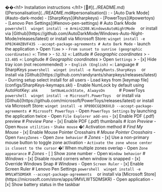 ��< h 1 >   I n s t a l l a t i o n   i n s t r u c t i o n s   < / h 1 > 
 
 
 
 [ #] ( . . / R E A D M E . m d )   ( [ P e r s o n a l i s a t i o n ] ( . . / R E A D M E . m d # p e r s o n a l i s a t i o n ) )   : 
 
 
 
 -   [ A u t o   D a r k   M o d e ] ( # a u t o - d a r k - m o d e ) 
 
 -   [ S h a r p K e y s ] ( # s h a r p k e y s ) 
 
 -   [ P o w e r T o y s ] ( # p o w e r t o y s ) 
 
 -   [ L e n o v o   P e n   S e t t i n g s ] ( # l e n o v o - p e n - s e t t i n g s ) 
 
 
 
 #   A u t o   D a r k   M o d e 
 
 
 
 ` ` ` p o w e r s h e l l 
 
 w i n g e t   i n s t a l l   - e   A r m i n 2 2 0 8 . W i n d o w s A u t o N i g h t M o d e 
 
 ` ` ` 
 
 
 
 o r   i n s t a l l   v i a   [ G i t h u b ] ( h t t p s : / / g i t h u b . c o m / A u t o D a r k M o d e / W i n d o w s - A u t o - N i g h t - M o d e / r e l e a s e s / l a t e s t ) 
 
 o r   i n s t a l l   v i a   M i c r o s o f t   S t o r e :     
 
 ` w i n g e t   i n s t a l l   - e   X P 8 J K 4 H Z B V F 4 3 5   - - a c c e p t - p a c k a g e - a g r e e m e n t s   #   A u t o   D a r k   M o d e ` 
 
 
 
 -   l a u n c h   t h e   a p p l i c a t i o n 
 
 
 
 >   O p e n   ` T i m e ` 
 
 >   -   ` F r o m   s u n s e t   t o   s u n r i s e   ( g e o g r a p h i c   c o o r d i n a t e s ) `   = :   T i m e 
 
 >   -   ` 5 2 . 5 2 `   = :   L a t i t u d e   _ #   G e o g r a p h i c   c o o r d i n a t e s _ 
 
 >   -   ` 1 3 . 4 0 5 `   = :   L o n g i t u d e   _ #   G e o g r a p h i c   c o o r d i n a t e s _ 
 
 
 
 >   O p e n   ` S e t t i n g s ` 
 
 >   -   [ x ]   H i d e   t r a y   i c o n   ( n o t   r e c o m m e n d e d ) 
 
 >   -   ` E n g l i s h   ( E n g l i s h ) `   = :   L a n g u a g e 
 
 
 
 
 
 #   S h a r p K e y s 
 
 
 
 ` ` ` p o w e r s h e l l 
 
 w i n g e t   i n s t a l l   - e   R a n d y R a n t s . S h a r p K e y s 
 
 ` ` ` 
 
 
 
 
 
 o r   i n s t a l l   v i a   [ G i t h u b ] ( h t t p s : / / g i t h u b . c o m / r a n d y r a n t s / s h a r p k e y s / r e l e a s e s / l a t e s t ) 
 
 
 
 -   D u r r i n g   s e t u p   s e l e c t   i n s t a l l   f o r   a l l   u s e r s 
 
 -   L o a d   k e y s   f r o m   [ k e y m a p   f i l e ] ( c o n f i g s / S h a r p K e y s - k e y m a p s . s k l ) 
 
 -   E n a b l e   N u m L o c k   b y   d e f a u l t   u s i n g   A u t o H o t K e y : 
 
         ` ` ` a h k 
 
         S e t N u m L o c k S t a t e ,   A l w a y s O n 
 
         ` ` ` 
 
 
 
 
 
 #   P o w e r T o y s 
 
 
 
 ` ` ` p o w e r s h e l l 
 
 w i n g e t   i n s t a l l   - e   M i c r o s o f t . P o w e r T o y s 
 
 ` ` ` 
 
 
 
 o r   i n s t a l l   v i a   [ G i t h u b ] ( h t t p s : / / g i t h u b . c o m / m i c r o s o f t / P o w e r T o y s / r e l e a s e s / l a t e s t ) 
 
 o r   i n s t a l l   v i a   M i c r o s o f t   S t o r e :     
 
 ` w i n g e t   i n s t a l l   - e   X P 8 9 D C G Q 3 K 6 V L D   - - a c c e p t - p a c k a g e - a g r e e m e n t s   #   M i c r o s o f t   P o w e r T o y s ` 
 
 
 
 -   O p e n   ` P o w e r T o y s   S e t t i n g s `   b y   l a u n c h i n g   t h e   a p p l i c a t i o n   t w i c e 
 
 -   O p e n   ` F i l e   E x p l o r e r   a d d - o n s ` 
 
     -   [ x ]   E n a b l e   P D F   ( . p d f )   p r e v i e w   _ #   P r e v i e w   P a n e _ 
 
     -   [ x ]   E n a b l e   P D F   ( . p d f )   t h u m b n a i l s   _ #   I c o n   P r e v i e w _ 
 
 -   O p e n   ` M o u s e   u t i l i t i e s ` 
 
     -   ` S h a k e   m o u s e `   �!  A c t i v a t i o n   m e t h o d   _ #   F i n d   M y   M o u s e _ 
 
     -   [ x ]   E n a b l e   M o u s e   P o i n t e r   C r o s s h a i r s   _ #   M o u s e   P o i n t e r   C r o s s h a i r s _ 
 
 -   O p e n   ` F a n c y Z o n e s ` 
 
     -   O p e n   ` Z o n e   b e h a v i o r `   _ #   Z o n e s _ 
 
         -   [ x ]   U s e   a   n o n - p r i m a r y   m o u s e   b u t t o n   t o   t o g g l e   z o n e   a c t i v a t i o n 
 
         -   ` A c t i v a t e   t h e   z o n e   w h o s e   c e n t e r   i s   c l o s e s t   t o   t h e   c u r s o r `   �!  W h e n   m u l t i p l e   z o n e s   o v e r l a p 
 
     -   O p e n   ` Z o n e   a p p e a r a n c e `   _ #   Z o n e s _ 
 
         -   [   ]   S h o w   z o n e   n u m b e r 
 
     -   O p e n   ` W i n d o w   b e h a v i o r `   _ #   W i n d o w s _ 
 
         -   [ x ]   D i s a b l e   r o u n d   c o r n e r s   w h e n   w i n d o w   i s   s n a p p e d 
 
     -   [ x ]   O v e r r i d e   W i n d o w s   S n a p   _ #   W i n d o w s _ 
 
 -   O p e n   ` S c r e e n   R u l e r ` 
 
     -   [ x ]   E n a b l e   S c r e e n   R u l e r 
 
 
 
 
 
 #   L e n o v o   P e n   S e t t i n g s 
 
 
 
 ` ` ` p o w e r s h e l l 
 
 w i n g e t   i n s t a l l   - e   9 M V L W T 5 D M S K R   - - a c c e p t - p a c k a g e - a g r e e m e n t s 
 
 ` ` ` 
 
 
 
 o r   i n s t a l l   v i a   [ M i c r o s o f t   S t o r e ] ( h t t p s : / / m i c r o s o f t . c o m / s t o r e / a p p s / 9 M V L W T 5 D M S K R ) 
 
 
 
 -   O p e n   a p p l i c a t i o n 
 
 -   [ x ]   S h o w   b a t t e r y   s t a t u s   i n   t h e   t a s k b a r 